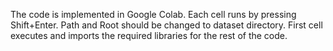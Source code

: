 The code is implemented in Google Colab. Each cell runs by pressing Shift+Enter.
Path and Root should be changed to dataset directory.
First cell executes and imports the required libraries for the rest of the code.

